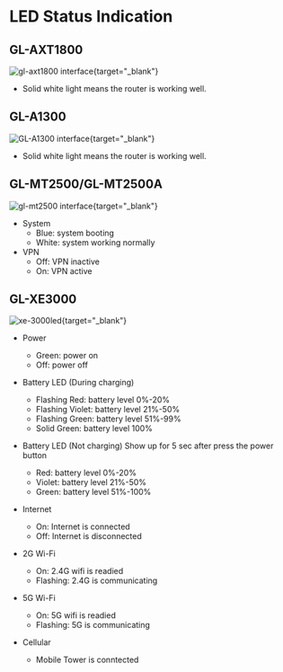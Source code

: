 # LED Status Indication

## GL-AXT1800

![gl-axt1800 interface](https://static.gl-inet.com/docs/en/4/user_guide/gl-axt1800/hardware_info/gl-axt1800_interface.jpg){target="_blank"}

- Solid white light means the router is working well.

## GL-A1300

![GL-A1300 interface](https://static.gl-inet.com/docs/en/4/user_guide/gl-a1300/hardware_info/gl-a1300_interface.jpg){target="_blank"}

- Solid white light means the router is working well.

## GL-MT2500/GL-MT2500A

![gl-mt2500 interface](https://static.gl-inet.com/docs/en/4/user_guide/gl-mt2500/hardware_info/mt2500_interface.jpg){target="_blank"}

* System
	* Blue: system booting
	* White: system working normally
* VPN
	* Off: VPN inactive
	* On: VPN active

## GL-XE3000

![xe-3000led](https://static.gl-inet.com/docs/en/4/user_guide/gl-xe3000/hardware_info/xe3000led.jpg){target="_blank"}

* Power
	* Green: power on
	* Off: power off

* Battery LED (During charging)
	* Flashing Red: battery level 0%-20%
	* Flashing Violet: battery level 21%-50%
	* Flashing Green: battery level 51%-99%
	* Solid Green: battery level 100%

* Battery LED (Not charging) Show up for 5 sec after press the power button
	* Red: battery level 0%-20%
	* Violet: battery level 21%-50%
	* Green: battery level 51%-100%
	
* Internet
	* On: Internet is connected
	* Off: Internet is disconnected

* 2G Wi-Fi
	* On: 2.4G wifi is readied
	* Flashing: 2.4G is communicating

* 5G Wi-Fi
	* On: 5G wifi is readied
	* Flashing: 5G is communicating

* Cellular
	* Mobile Tower is conntected

